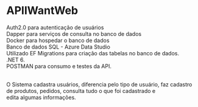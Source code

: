 # APIIWantWeb

Auth2.0 para autenticação de usuários<br>
Dapper para serviços de consulta no banco de dados<br>
Docker para hospedar o banco de dados<br>
Banco de dados SQL - Azure Data Studio<br>
Utilizado EF Migrations para criação das tabelas no banco de dados.<br>
.NET 6.<br>
POSTMAN para consumo e testes da API.<br><br>

O Sistema cadastra usuários, diferencia pelo tipo de usuário, faz cadastro de produtos, pedidos, consulta tudo o que foi cadastrado e<br>
edita algumas informações.

